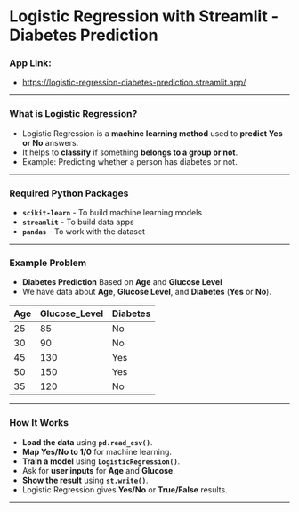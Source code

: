 # Logistic Regression with Streamlit - Diabetes Prediction
### App Link: 
- https://logistic-regression-diabetes-prediction.streamlit.app/
---
### What is Logistic Regression?
- Logistic Regression is a **machine learning method** used to **predict Yes or No** answers.
- It helps to **classify** if something **belongs to a group or not**.
- Example: Predicting whether a person has diabetes or not.
---
### Required Python Packages
- **`scikit-learn`** - To build machine learning models
- **`streamlit`** - To build data apps
- **`pandas`** - To work with the dataset
---
### Example Problem
- **Diabetes Prediction** Based on **Age** and **Glucose Level**
- We have data about **Age**, **Glucose Level**, and **Diabetes** (**Yes** or **No**).

| Age | Glucose\_Level | Diabetes |
| --- | -------------- | -------- |
| 25  | 85             | No       |
| 30  | 90             | No       |
| 45  | 130            | Yes      |
| 50  | 150            | Yes      |
| 35  | 120            | No       |

---
### How It Works
- **Load the data** using **`pd.read_csv()`**.
- **Map Yes/No to 1/0** for machine learning.
- **Train a model** using **`LogisticRegression()`**.
- Ask for **user inputs** for **Age** and **Glucose**.
- **Show the result** using **`st.write()`**.
- Logistic Regression gives **Yes/No** or **True/False** results.
---
